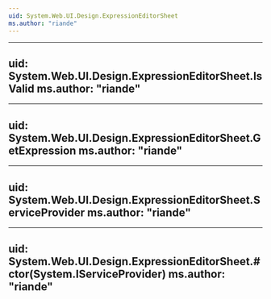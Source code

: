 ```yaml
---
uid: System.Web.UI.Design.ExpressionEditorSheet
ms.author: "riande"
---
```


---
uid: System.Web.UI.Design.ExpressionEditorSheet.IsValid
ms.author: "riande"
---

---
uid: System.Web.UI.Design.ExpressionEditorSheet.GetExpression
ms.author: "riande"
---

---
uid: System.Web.UI.Design.ExpressionEditorSheet.ServiceProvider
ms.author: "riande"
---

---
uid: System.Web.UI.Design.ExpressionEditorSheet.#ctor(System.IServiceProvider)
ms.author: "riande"
---
